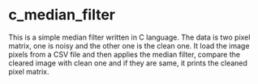 # c_median_filter
This is a simple median filter written in C language. The data is two pixel matrix, one is noisy and the other one is the clean one. It load the image pixels from a CSV file and then applies the median filter, compare the cleared image with clean one and if they are same, it prints the cleaned pixel matrix.
